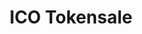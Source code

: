 ---
layout: home
title: ICO Tokensale
permalink: /index.html
steps:
  - title: "Enter your account"
    id: 1
  - title: "Purchase Tokens"
    id: 2
  - title: ""
    id: 3
  - title: "Finalise Purchase"
    id: 4
---
